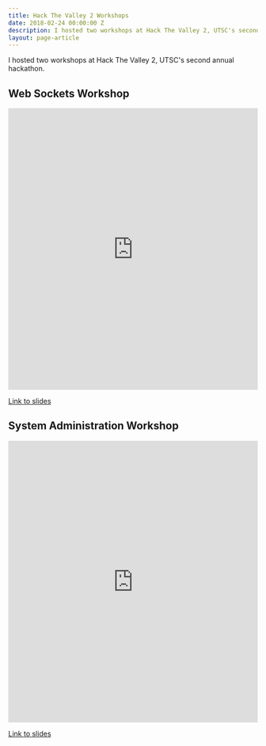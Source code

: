 ```yaml
---
title: Hack The Valley 2 Workshops
date: 2018-02-24 00:00:00 Z
description: I hosted two workshops at Hack The Valley 2, UTSC's second annual hackathon.
layout: page-article
---
```


I hosted two workshops at Hack The Valley 2, UTSC's second annual hackathon.

## Web Sockets Workshop

<iframe src="https://docs.google.com/presentation/d/e/2PACX-1vS5lLjoqkRq1m5fjqFh7wvHUDMtuo2IOAFESr1ofXPGtEWBDtm5pscPLpKahhALxIqsL6hZsFOAfNP6/embed?start=false&loop=false&delayms=3000" frameborder="0" width="100%" height="569" allowfullscreen="true" mozallowfullscreen="true" webkitallowfullscreen="true" title="Web Sockets Workshop Google Slides"></iframe>

[Link to slides](https://goo.gl/rV8Sib)

## System Administration Workshop

<iframe src="https://docs.google.com/presentation/d/e/2PACX-1vS77aTUFq4L9osWkTZtPYl8j069OHCBeR29wLh4LOjiB5kMTygCAQrYTcNUFcMM1XFJkdGrMjLGDO1-/embed?start=false&loop=false&delayms=3000" frameborder="0" width="100%" height="569" allowfullscreen="true" mozallowfullscreen="true" webkitallowfullscreen="true" title="System Administration Workshop Google Slides"></iframe>

[Link to slides](https://goo.gl/RJmMP9)
